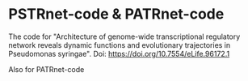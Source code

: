 # PSTRnet-code & PATRnet-code
The code for "Architecture of genome-wide transcriptional regulatory network reveals dynamic functions and evolutionary trajectories in Pseudomonas syringae".
Doi: https://doi.org/10.7554/eLife.96172.1

Also for PATRnet-code
